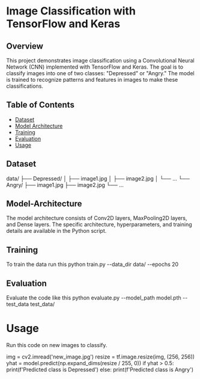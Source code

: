 # Image Classification with TensorFlow and Keras

## Overview

This project demonstrates image classification using a Convolutional Neural Network (CNN) implemented with TensorFlow and Keras. The goal is to classify images into one of two classes: "Depressed" or "Angry." The model is trained to recognize patterns and features in images to make these classifications.

## Table of Contents

- [Dataset](#Dataset)
- [Model Architecture](#Model-Architecture)
- [Training](#Training)
- [Evaluation](#Evaluation)
- [Usage](#Usage)


## Dataset

data/
  ├── Depressed/
  │   ├── image1.jpg
  │   ├── image2.jpg
  │   └── ...
  └── Angry/
      ├── image1.jpg
      ├── image2.jpg
      └── ...

## Model-Architecture

The model architecture consists of Conv2D layers, MaxPooling2D layers, and Dense layers. The specific architecture, hyperparameters, and training details are available in the Python script.

## Training
To train the data run this
python train.py --data_dir data/ --epochs 20

## Evaluation

Evaluate the code like this
python evaluate.py --model_path model.pth --test_data test_data/

# Usage
Run this code on new images to classify.

img = cv2.imread('new_image.jpg')
resize = tf.image.resize(img, (256, 256))
yhat = model.predict(np.expand_dims(resize / 255, 0))
if yhat > 0.5:
    print(f'Predicted class is Depressed')
else:
    print(f'Predicted class is Angry')




